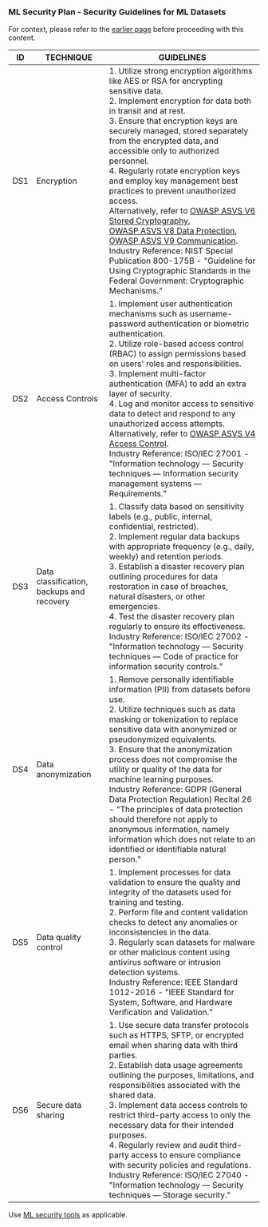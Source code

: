 ### ML Security Plan - Security Guidelines for ML Datasets

For context, please refer to the [earlier page](ml-secplan-guidelines.md) before proceeding with this content.

ID | TECHNIQUE | GUIDELINES
--- | --- | ---
DS1 | Encryption |  1. Utilize strong encryption algorithms like AES or RSA for encrypting sensitive data. <br> 2. Implement encryption for data both in transit and at rest. <br> 3. Ensure that encryption keys are securely managed, stored separately from the encrypted data, and accessible only to authorized personnel. <br> 4. Regularly rotate encryption keys and employ key management best practices to prevent unauthorized access. <br> Alternatively, refer to [OWASP ASVS V6 Stored Cryptography](https://github.com/OWASP/ASVS/blob/master/4.0/en/0x14-V6-Cryptography.md),  <br> [OWASP ASVS V8 Data Protection](https://github.com/OWASP/ASVS/blob/master/4.0/en/0x16-V8-Data-Protection.md), <br> [OWASP ASVS V9 Communication](https://github.com/OWASP/ASVS/blob/master/4.0/en/0x17-V9-Communications.md). <br> Industry Reference: NIST Special Publication 800-175B - "Guideline for Using Cryptographic Standards in the Federal Government: Cryptographic Mechanisms."
DS2 | Access Controls | 1. Implement user authentication mechanisms such as username-password authentication or biometric authentication. <br> 2. Utilize role-based access control (RBAC) to assign permissions based on users' roles and responsibilities. <br> 3. Implement multi-factor authentication (MFA) to add an extra layer of security. <br> 4. Log and monitor access to sensitive data to detect and respond to any unauthorized access attempts. <br> Alternatively, refer to [OWASP ASVS V4 Access Control](https://github.com/OWASP/ASVS/blob/master/4.0/en/0x12-V4-Access-Control.md). <br> Industry Reference: ISO/IEC 27001 - "Information technology — Security techniques — Information security management systems — Requirements."
DS3 | Data classification, backups and recovery | 1. Classify data based on sensitivity labels (e.g., public, internal, confidential, restricted). <br> 2. Implement regular data backups with appropriate frequency (e.g., daily, weekly) and retention periods. <br> 3. Establish a disaster recovery plan outlining procedures for data restoration in case of breaches, natural disasters, or other emergencies. <br> 4. Test the disaster recovery plan regularly to ensure its effectiveness. <br> Industry Reference: ISO/IEC 27002 - "Information technology — Security techniques — Code of practice for information security controls."
DS4 | Data anonymization | 1. Remove personally identifiable information (PII) from datasets before use. <br> 2. Utilize techniques such as data masking or tokenization to replace sensitive data with anonymized or pseudonymized equivalents. <br> 3. Ensure that the anonymization process does not compromise the utility or quality of the data for machine learning purposes. <br> Industry Reference: GDPR (General Data Protection Regulation) Recital 26 - "The principles of data protection should therefore not apply to anonymous information, namely information which does not relate to an identified or identifiable natural person."
DS5 | Data quality control | 1. Implement processes for data validation to ensure the quality and integrity of the datasets used for training and testing. <br> 2. Perform file and content validation checks to detect any anomalies or inconsistencies in the data. <br> 3. Regularly scan datasets for malware or other malicious content using antivirus software or intrusion detection systems. <br> Industry Reference: IEEE Standard 1012-2016 - "IEEE Standard for System, Software, and Hardware Verification and Validation."
DS6 | Secure data sharing | 1. Use secure data transfer protocols such as HTTPS, SFTP, or encrypted email when sharing data with third parties. <br> 2. Establish data usage agreements outlining the purposes, limitations, and responsibilities associated with the shared data. <br> 3. Implement data access controls to restrict third-party access to only the necessary data for their intended purposes. <br> 4. Regularly review and audit third-party access to ensure compliance with security policies and regulations. <br> Industry Reference: ISO/IEC 27040 - "Information technology — Security techniques — Storage security."

Use [ML security tools](../../tools/ml-security-tools.md) as applicable.